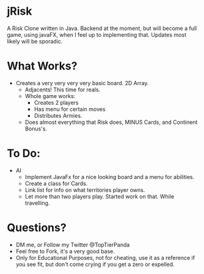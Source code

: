 # jRisk

A Risk Clone written in Java. Backend at the moment, but will become a full game, using javaFX, when I feel up to implementing that.
Updates most likely will be sporadic. 

# What Works?

- Creates a very very very very basic board. 2D Array.
  - Adjacents! This time for reals.
  - Whole game works:
      - Creates 2 players
      - Has menu for certain moves
      - Distributes Armies.
  - Does almost everything that Risk does, MINUS Cards, and Continent Bonus's.
  
# To Do:

- AI
  - Implement JavaFx for a nice looking board and a menu for abilities.
  - Create a class for Cards.
  - Link list for info on what territories player owns.
  - Let more than two players play. Started work on that. While travelling.

# Questions?

  - DM me, or Follow my Twitter @TopTierPanda
  - Feel free to Fork, it's a very good base.
  - Only for Educational Purposes, not for cheating, use it as a reference if you see fit, but don't come crying if you get a zero or expelled. 
